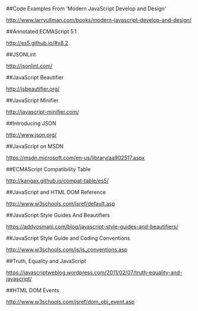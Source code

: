 ﻿##Code Examples From 'Modern JavaScript Develop and Design'

http://www.larryullman.com/books/modern-javascript-develop-and-design/

##Annotated ECMAScript 5.1

http://es5.github.io/#x8.2

##JSONLint

http://jsonlint.com/

##JavaScript Beautifier

http://jsbeautifier.org/

##JavaScript Minifier

http://javascript-minifier.com/

##Introducing JSON

http://www.json.org/

##JavaScript on MSDN

https://msdn.microsoft.com/en-us/library/aa902517.aspx

##ECMAScript Compatibility Table

http://kangax.github.io/compat-table/es5/

##JavaScript and HTML DOM Reference

http://www.w3schools.com/jsref/default.asp

##JavaScript Style Guides And Beautifiers

https://addyosmani.com/blog/javascript-style-guides-and-beautifiers/

##JavaScript Style Guide and Coding Conventions

http://www.w3schools.com/js/js_conventions.asp

##Truth, Equality and JavaScript

https://javascriptweblog.wordpress.com/2011/02/07/truth-equality-and-javascript/

##HTML DOM Events

http://www.w3schools.com/jsref/dom_obj_event.asp




